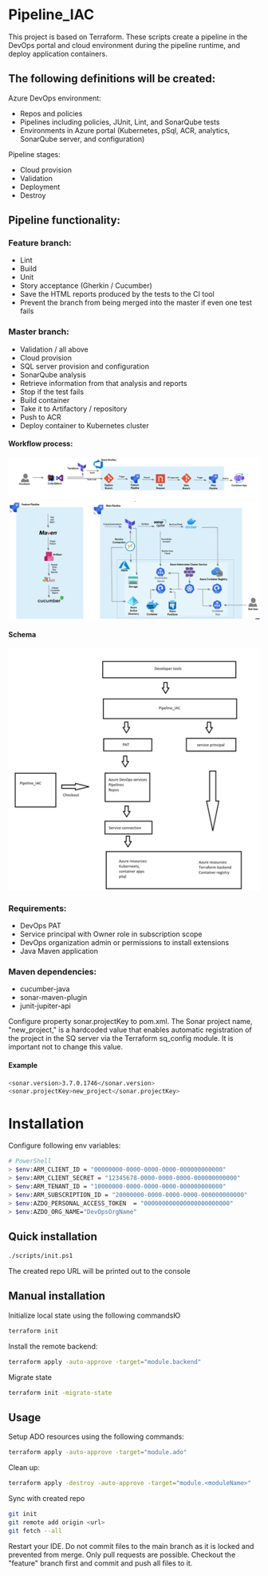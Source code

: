 
# Pipeline_IAC

This project is based on Terraform. These scripts create a pipeline in the DevOps portal and cloud environment during the pipeline runtime, and deploy application containers.

## The following definitions will be created:

Azure DevOps environment:

- Repos and policies
- Pipelines including policies, JUnit, Lint, and SonarQube tests
- Environments in Azure portal (Kubernetes, pSql, ACR, analytics, SonarQube server, and configuration)

 Pipeline stages: 
- Cloud provision
- Validation
- Deployment
- Destroy

## Pipeline functionality:

### Feature branch:

- Lint
- Build
- Unit
- Story acceptance (Gherkin / Cucumber)
- Save the HTML reports produced by the tests to the CI tool
- Prevent the branch from being merged into the master if even one test fails

### Master branch:
- Validation / all above
- Cloud provision
- SQL server provision and configuration
- SonarQube analysis
- Retrieve information from that analysis and reports
- Stop if the test fails
- Build container
- Take it to Artifactory / repository
- Push to ACR
- Deploy container to Kubernetes cluster

#### Workflow process:
![img_1.png](img_1.png)
![img.png](img.png)



#### Schema
![img_2.png](img_2.png)



### Requirements:

- DevOps PAT
- Service principal with Owner role in subscription scope
- DevOps organization admin or permissions to install extensions
- Java Maven application

### Maven dependencies: 
- cucumber-java
- sonar-maven-plugin
- junit-jupiter-api

Configure property sonar.projectKey to pom.xml.
The Sonar project name, "new_project," is a hardcoded value that enables automatic registration of the project in the SQ server via the Terraform sq_config module. It is important not to change this value.

#### Example
```bash 
<sonar.version>3.7.0.1746</sonar.version>
<sonar.projectKey>new_project</sonar.projectKey>
``` 
# Installation

Configure following env variables:
```bash 
# PowerShell
> $env:ARM_CLIENT_ID = "00000000-0000-0000-0000-000000000000"
> $env:ARM_CLIENT_SECRET = "12345678-0000-0000-0000-000000000000"
> $env:ARM_TENANT_ID = "10000000-0000-0000-0000-000000000000"
> $env:ARM_SUBSCRIPTION_ID = "20000000-0000-0000-0000-000000000000"
> $env:AZDO_PERSONAL_ACCESS_TOKEN  = "000000000000000000000000"
> $env:AZDO_ORG_NAME="DevOpsOrgName"

``` 

## Quick installation

```bash 
./scripts/init.ps1
``` 

The created repo URL will be printed out to the console

## Manual installation

Initialize local state using the following commandsЮ

```bash 
terraform init
``` 
Install the remote backend:
```bash 
terraform apply -auto-approve -target="module.backend"
```
Migrate state
```bash 
terraform init -migrate-state 
```


## Usage

Setup ADO resources using the following commands:
```bash 
terraform apply -auto-approve -target="module.ado"   
```

Clean up:
```bash
terraform apply -destroy -auto-approve -target="module.<moduleName>"   
```

Sync with created repo

```bash 
git init
git remote add origin <url>
git fetch --all
```
Restart your IDE. Do not commit files to the main branch as it is locked and prevented from merge. Only pull requests are possible. Checkout the "feature" branch first and commit and push all files to it.

